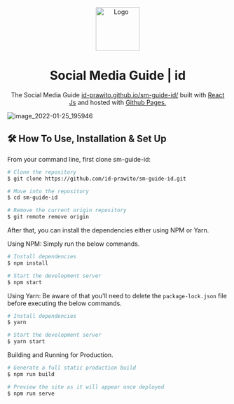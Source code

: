 <div align="center">
  <img alt="Logo" src="https://user-images.githubusercontent.com/71351196/150981512-15191023-6087-4a3a-b266-748e4ddf1a3e.png" width="100" />
</div>

<h1 align="center">
  Social Media Guide | id
</h1>
<p align="center">
  The Social Media Guide <a href="https://id-prawito.github.io/v2-id/" target="_blank">id-prawito.github.io/sm-guide-id/</a> built with <a href="https://reactjs.org" target="_blank">React Js</a> and hosted with <a href="https://pages.github.com" target="_blank">Github Pages.</a>
</p>

![image_2022-01-25_195946](https://user-images.githubusercontent.com/71351196/150981370-1b3631bc-f879-4b2c-a18c-371054b90cfd.png)

## 🛠 How To Use, Installation & Set Up

From your command line, first clone sm-guide-id:

```bash
# Clone the repository
$ git clone https://github.com/id-prawito/sm-guide-id.git

# Move into the repository
$ cd sm-guide-id

# Remove the current origin repository
$ git remote remove origin
```

After that, you can install the dependencies either using NPM or Yarn.

Using NPM: Simply run the below commands.

```bash
# Install dependencies
$ npm install

# Start the development server
$ npm start
```

Using Yarn: Be aware of that you'll need to delete the `package-lock.json` file before executing the below commands.

```bash
# Install dependencies
$ yarn

# Start the development server
$ yarn start
```

Building and Running for Production.

```bash
# Generate a full static production build
$ npm run build

# Preview the site as it will appear once deployed
$ npm run serve
```